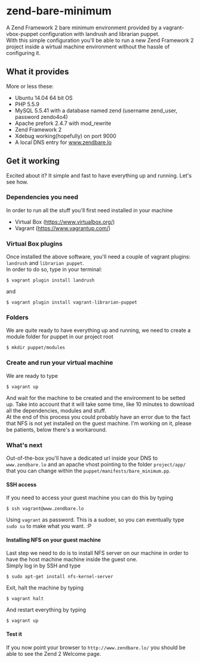 # zend-bare-minimum
A Zend Framework 2 bare minimum environment provided by a vagrant-vbox-puppet configuration with landrush and librarian puppet.
<br>
With this simple configuration you'll be able to run a new Zend Framework 2 project inside a wirtual machine environment without the hassle of configuring it.

## What it provides
More or less these:
- Ubuntu 14.04 64 bit OS
- PHP 5.5.9
- MySQL 5.5.41 with a database named zend (username zend_user, password zendo4o4)
- Apache prefork 2.4.7 with mod_rewrite
- Zend Framework 2
- Xdebug working(hopefully) on port 9000
- A local DNS entry for www.zendbare.lo

## Get it working
Excited about it? It simple and fast to have everything up and running. Let's see how.
### Dependencies you need
In order to run all the stuff you'll first need installed in your machine
- Virtual Box (https://www.virtualbox.org/)
- Vagrant (https://www.vagrantup.com/)

### Virtual Box plugins
Once installed the above software, you'll need a couple of vagrant plugins: `landrush` and `librarian puppet`.
<br>
In order to do so, type in your terminal:
```shell
$ vagrant plugin install landrush
```
and 
```shell
$ vagrant plugin install vagrant-librarian-puppet
```

### Folders
We are quite ready to have everything up and running, we need to create a module folder for puppet in our project root
```shell
$ mkdir puppet/modules
```
### Create and run your virtual machine
We are ready to type
```shell
$ vagrant up
```
And wait for the machine to be created and the environment to be setted up. Take into account that it will take some time, like 10 minutes to download all the dependencies, modules and stuff.
<br>
At the end of this process you could probably have an error due to the fact that NFS is not yet installed on the guest machine. I'm working on it, please be patients, below there's a workaround.

### What's next
Out-of-the-box you'll have a dedicated url inside your DNS to `www.zendbare.lo` and an apache vhost pointing to the folder `project/app/` that you can change within the `puppet/manifests/bare_minimum.pp`.
#### SSH access
If you need to access your guest machine you can do this by typing
```shell
$ ssh vagrant@www.zendbare.lo
```
Using `vagrant` as password. This is a sudoer, so you can eventually type `sudo su` to make what you want. :P
#### Installing NFS on your guest machine
Last step we need to do is to install NFS server on our machine in order to have the host machine machine inside the guest one. 
<br>
Simply log in by SSH and type
```shell
$ sudo apt-get install nfs-kernel-server
```
Exit, halt the machine by typing
```shell
$ vagrant halt
```
And restart everything by typing
```shell
$ vagrant up
```
#### Test it
If you now point your browser to `http://www.zendbare.lo/` you should be able to see the Zend 2 Welcome page.




